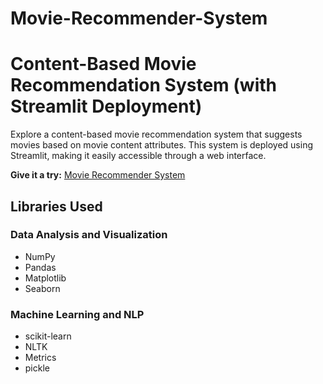 # Movie-Recommender-System

# Content-Based Movie Recommendation System (with Streamlit Deployment)

Explore a content-based movie recommendation system that suggests movies based on movie content attributes. This system is deployed using Streamlit, making it easily accessible through a web interface.

**Give it a try:** [Movie Recommender System](https://movie-recommender-system-ozal.streamlit.app)

## Libraries Used

### Data Analysis and Visualization
- NumPy
- Pandas
- Matplotlib
- Seaborn

### Machine Learning and NLP
- scikit-learn
- NLTK
- Metrics
- pickle
